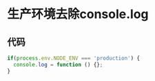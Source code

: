 # 生产环境去除console.log

## 代码
```js
if(process.env.NODE_ENV === 'production') {
  console.log = function () {};
}
```